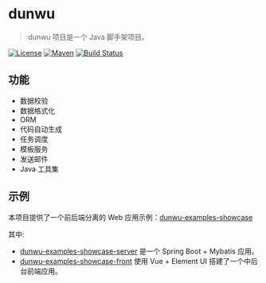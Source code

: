 # dunwu

> dunwu 项目是一个 Java 脚手架项目。

[![License](https://img.shields.io/badge/license-Apache%202-blue)](https://www.apache.org/licenses/LICENSE-2.0.html) [![Maven](https://img.shields.io/badge/maven--central-v3.5.4-blue)](https://maven.apache.org/ref/3.5.4/) [![Build Status](https://travis-ci.com/dunwu/dunwu.svg?branch=master)](https://travis-ci.com/dunwu/dunwu)

## 功能

- 数据校验
- 数据格式化
- ORM
- 代码自动生成
- 任务调度
- 模板服务
- 发送邮件
- Java 工具集

## 示例

本项目提供了一个前后端分离的 Web 应用示例：[dunwu-examples-showcase](dunwu-examples/dunwu-examples-showcase)

其中:

- [dunwu-examples-showcase-server](dunwu-examples/dunwu-examples-showcase/dunwu-spring-security-server) 是一个 Spring Boot + Mybatis 应用。
- [dunwu-examples-showcase-front](dunwu-examples/dunwu-examples-showcase/dunwu-examples-showcase-front) 使用 Vue + Element UI 搭建了一个中后台前端应用。
